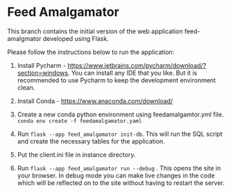 # Feed Amalgamator

This branch contains the initial version of the web application feed-amalgmator developed using Flask.

Please follow the instructions below to run the application:

1. Install Pycharm - <https://www.jetbrains.com/pycharm/download/?section=windows>. You can install any IDE that you like. But it is recommended to use Pycharm to keep the development environment clean.

2. Install Conda - <https://www.anaconda.com/download/>

3. Create a new conda python environment using feedamalgamtor.yml file.
    `conda env create -f feedamalgamator.yaml`

4. Run `flask --app feed_amalgamator init-db`. This will run the SQL script and create the necessary tables for the application.

5. Put the client.ini file in instance directory.

6. Run `flask --app feed_amalgamator run --debug` . This opens the site in your browser. In debug mode you can make live changes in the code which will be reflected on to the site without having to restart the server.


